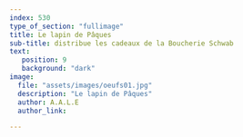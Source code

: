 ```yaml
---
index: 530
type_of_section: "fullimage"
title: Le lapin de Pâques
sub-title: distribue les cadeaux de la Boucherie Schwab
text:
   position: 9
   background: "dark"
image:
  file: "assets/images/oeufs01.jpg"
  description: "Le lapin de Pâques"
  author: A.A.L.E
  author_link: 

---
```


